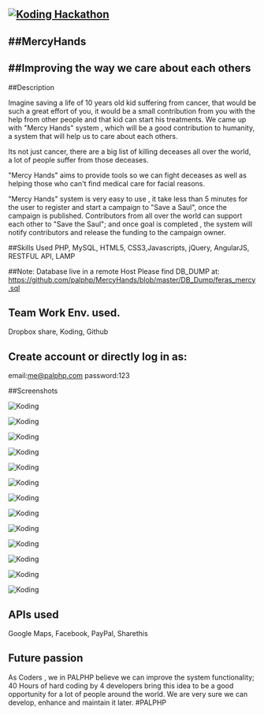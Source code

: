 [![Koding Hackathon](https://github.com/palphp/hackathon.submit/blob/master/images/badge.png "Koding Hackathon")](https://koding.com/Hackathon)
---------
##MercyHands
---------

##Improving the way we care about each others
--------

##Description

Imagine saving a life of 10 years old kid suffering from cancer, that would be such a great effort of you, it would be a small contribution from you with the help from other people and that kid can start his treatments.
We came up with "Mercy Hands" system , which will be a good contribution to humanity, a system that will help us to care about each others.

Its not just cancer, there are a big list of killing deceases all over the world, a lot of people suffer from those deceases.

"Mercy Hands" aims to provide tools so we can fight deceases as well as helping those who can't find medical care for facial reasons.

"Mercy Hands" system is very easy to use , it take less than 5 minutes for the user to register and start a campaign to "Save a Saul", once the campaign is published.
Contributors from all over the world can support each other to "Save the Saul"; and once goal is completed , the system will notify contributors and release the funding to the campaign owner.

##Skills Used
PHP, MySQL, HTML5, CSS3,Javascripts, jQuery, AngularJS, RESTFUL API, LAMP

##Note:
Database live in a remote Host
Please find DB_DUMP at:
https://github.com/palphp/MercyHands/blob/master/DB_Dump/feras_mercy.sql

## Team Work Env. used.
Dropbox share, Koding, Github

## Create account or directly log in as:
email:me@palphp.com
password:123

##Screenshots

![Koding](http://i.imgur.com/6S180rY.png "Koding")

![Koding](http://i.imgur.com/pC6GmFt.png "Koding")

![Koding](http://i.imgur.com/9pu038S.png "Koding")

![Koding](http://i.imgur.com/DcHhp59.png "Koding")

![Koding](http://i.imgur.com/ayoTg7V.png "Koding")

![Koding](http://i.imgur.com/EQrLaG3.png "Koding")

![Koding](http://i.imgur.com/URNBxLN.png "Koding")

![Koding](http://i.imgur.com/ZvyF3Fa.png "Koding")

![Koding](http://i.imgur.com/AysERAI.png "Koding")

![Koding](http://i.imgur.com/fZeMwF8.png "Koding")

![Koding](http://i.imgur.com/zm4xEOj.png "Koding")

![Koding](http://i.imgur.com/hQXdOHY.png "Koding")

![Koding](http://i.imgur.com/I9bIt56.png "Koding")

## APIs used
Google Maps, Facebook, PayPal, Sharethis

## Future passion
As Coders , we in PALPHP believe  we can improve the system functionality; 40 Hours of hard coding by 4 developers bring this idea to be a good opportunity for a lot of people around the world.
We are very sure we can develop, enhance and maintain it later.
#PALPHP
